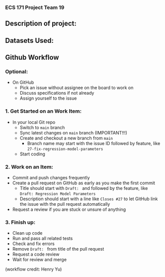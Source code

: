 ### ECS 171 Project Team 19

## Description of project:

## Datasets Used: 

## Github Workflow 

### Optional: 
- On GitHub
  - Pick an issue without assignee on the board to work on
  - Discuss specifications if not already
  - Assign yourself to the issue

### 1. Get Started on an Work Item:
- In your local Git repo
  - Switch to `main` branch
  - Sync latest changes on `main` branch (IMPORTANT!!!)
  - Create and checkout a new branch from `main`
    - Branch name may start with the issue ID followed by feature, like `27-fix-regression-model-parameters`
  - Start coding

### 2. Work on an Item:
- Commit and push changes frequently
- Create a pull request on GitHub as early as you make the first commit
  - Title should start with `Draft: ` and followed by the feature, like `Draft: Regression Model Parameters`
  - Description should start with a line like `Closes #27` to let GitHub link the issue with the pull request automatically
- Request a review if you are stuck or unsure of anything

### 3. Finish up:
- Clean up code
- Run and pass all related tests
- Check and fix errors
- Remove `Draft: ` from title of the pull request
- Request a code review
- Wait for review and merge

(workflow credit: Henry Yu) 
